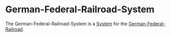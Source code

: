 #  German-Federal-Railroad-System

The German-Federal-Railroad-System is a [System](60052.md) for the [German-Federal-Railroad](8009999.md).
